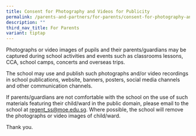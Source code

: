 ```yaml
---
title: Consent for Photography and Videos for Publicity
permalink: /parents-and-partners/for-parents/consent-for-photography-and-videos-for-publicity/
description: ""
third_nav_title: For Parents
variant: tiptap
---
```

<p>Photographs or video images of pupils and their parents/guardians may
be captured during school activities and events such as classrooms lessons,
CCA, school camps, concerts and overseas trips.</p>
<p>The school may use and publish such photographs and/or video recordings
in school publications, website, banners,&nbsp;posters,&nbsp;social media
channels and other communication channels.</p>
<p>If parents/guardians are not comfortable with the school on the use of
such materials featuring their child/ward in the public domain, please
email to the school at&nbsp;<a href="mailto:regent_ss@moe.edu.sg" rel="noopener noreferrer nofollow" target="_blank">regent_ss@moe.edu.sg</a>. Where possible,
the school will remove the photographs or video images of child/ward.</p>
<p>Thank you.</p>